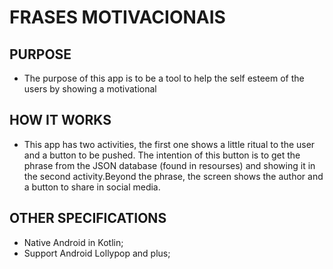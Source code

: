# **FRASES MOTIVACIONAIS** #

## PURPOSE ##
* The purpose of this app is to be a tool to help the self esteem of the users by showing a motivational


## HOW IT WORKS ##
+ This app has two activities, the first one shows a little ritual to the user and a button to be pushed. The intention of this button is to get the phrase from  the JSON database (found in resourses) and showing it in the second activity.Beyond the phrase, the screen shows the author and a button to share in social media.

## OTHER SPECIFICATIONS ##
- Native Android in Kotlin;
- Support Android Lollypop and plus;
  
